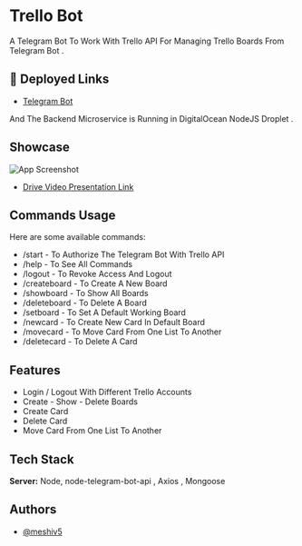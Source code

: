 
# Trello Bot

A Telegram Bot To Work With Trello API For Managing Trello Boards From Telegram Bot .




## 🔗 Deployed Links
- [Telegram Bot](https://t.me/TrelloManage_bot)

And The Backend Microservice is Running in DigitalOcean NodeJS Droplet .

## Showcase

![App Screenshot](https://i.ibb.co/v3g75DW/trello-Bot.png)

- [Drive Video Presentation Link](https://drive.google.com/file/d/1j10nCaP4VLt8AaSAAS8b80la61YStiAw/view)
## Commands Usage

Here are some available commands:

- /start - To Authorize The Telegram Bot With Trello API
- /help - To See All Commands
- /logout - To Revoke Access And Logout
- /createboard - To Create A New Board
- /showboard - To Show All Boards 
- /deleteboard - To Delete A Board
- /setboard - To Set A Default Working Board
- /newcard - To Create New Card In Default Board
- /movecard - To Move Card From One List To Another
- /deletecard - To Delete A Card


## Features

- Login / Logout With Different Trello Accounts
- Create - Show - Delete Boards
- Create Card
- Delete Card
- Move Card From One List To Another


## Tech Stack

**Server:** Node, node-telegram-bot-api , Axios , Mongoose


## Authors

- [@meshiv5](https://www.github.com/meshiv5)

